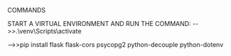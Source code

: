 COMMANDS

START A VIRTUAL ENVIRONMENT AND RUN THE COMMAND:
-->>.\venv\Scripts\activate

-->>pip install flask flask-cors psycopg2 python-decouple python-dotenv
